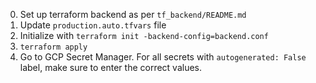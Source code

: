0. Set up terraform backend as per `tf_backend/README.md`
1. Update `production.auto.tfvars` file
2. Initialize with `terraform init -backend-config=backend.conf`
3. `terraform apply`
4. Go to GCP Secret Manager. For all secrets with `autogenerated: False` label, make
   sure to enter the correct values.
